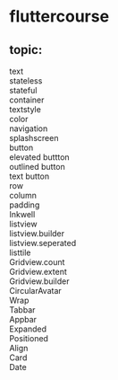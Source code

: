 # fluttercourse

## topic:<br />
text<br />
stateless<br />
stateful<br />
container<br />
textstyle<br />
color<br />
navigation<br />
splashscreen<br />
button<br />
  elevated buttton<br />
  outlined button<br />
  text button<br />
row<br />
column<br />
padding<br />
Inkwell<br />
listview<br />
listview.builder<br />
listview.seperated<br />
listtile<br />
Gridview.count<br />
Gridview.extent<br />
Gridview.builder<br />
CircularAvatar<br />
Wrap<br />
Tabbar<br />
Appbar<br />
Expanded<br />
Positioned<br />
Align<br />
Card<br />
Date<br />
